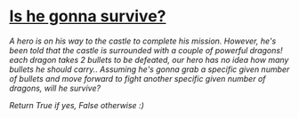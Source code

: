 #     [Is he gonna survive?](https://www.codewars.com/kata/59ca8246d751df55cc00014c)
  
*A hero is on his way to the castle to complete his mission. However, he's been told that the castle is surrounded with a couple of powerful dragons! each dragon takes 2 bullets to be defeated, our hero has no idea how many bullets he should carry.. Assuming he's gonna grab a specific given number of bullets and move forward to fight another specific given number of dragons, will he survive?*

*Return True if yes, False otherwise :)*

